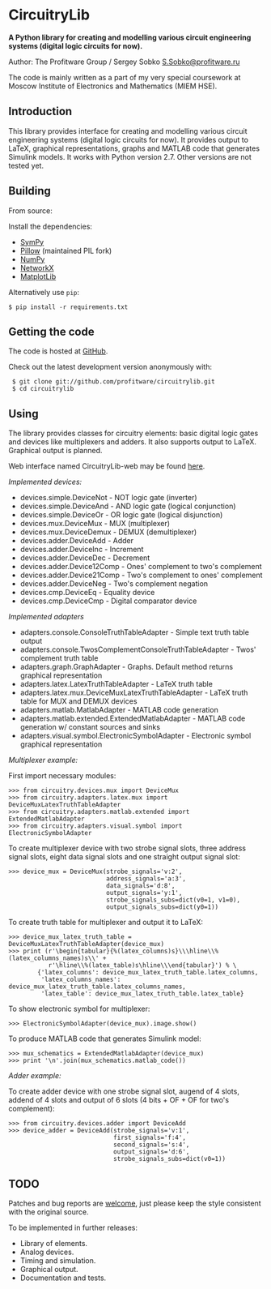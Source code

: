 # CircuitryLib

**A Python library for creating and modelling various сircuit engineering systems (digital logic circuits for now).**

Author: The Profitware Group / Sergey Sobko <S.Sobko@profitware.ru>

The code is mainly written as a part of my very special coursework at Moscow Institute of Electronics and Mathematics (MIEM HSE).

## Introduction

This library provides interface for creating and modelling various сircuit engineering systems (digital logic circuits for now).
It provides output to LaTeX, graphical representations, graphs and MATLAB code that generates Simulink models.
It works with Python version 2.7. Other versions are not tested yet.

## Building

From source:

Install the dependencies:

- [SymPy](http://sympy.org/)
- [Pillow](http://python-imaging.github.io/) (maintained PIL fork)
- [NumPy](http://www.numpy.org/)
- [NetworkX](http://networkx.github.io/)
- [MatplotLib](http://matplotlib.org/)

Alternatively use `pip`:

    $ pip install -r requirements.txt

## Getting the code

The code is hosted at [GitHub](https://github.com/profitware/circuitrylib).

Check out the latest development version anonymously with:

```
 $ git clone git://github.com/profitware/circuitrylib.git
 $ cd circuitrylib
```

## Using

The library provides classes for circuitry elements: basic digital logic gates and devices like multiplexers and adders.
It also supports output to LaTeX. Graphical output is planned.

Web interface named CircuitryLib-web may be found [here](https://github.com/profitware/circuitrylib-web).

*Implemented devices:*

* devices.simple.DeviceNot - NOT logic gate (inverter)
* devices.simple.DeviceAnd - AND logic gate (logical conjunction)
* devices.simple.DeviceOr - OR logic gate (logical disjunction)
* devices.mux.DeviceMux - MUX (multiplexer)
* devices.mux.DeviceDemux - DEMUX (demultiplexer)
* devices.adder.DeviceAdd - Adder
* devices.adder.DeviceInc - Increment
* devices.adder.DeviceDec - Decrement
* devices.adder.Device12Comp - Ones' complement to two's complement
* devices.adder.Device21Comp - Two's complement to ones' complement
* devices.adder.DeviceNeg - Two's complement negation
* devices.cmp.DeviceEq - Equality device
* devices.cmp.DeviceCmp - Digital comparator device
 
*Implemented adapters*

* adapters.console.ConsoleTruthTableAdapter - Simple text truth table output
* adapters.console.TwosComplementConsoleTruthTableAdapter - Twos' complement truth table
* adapters.graph.GraphAdapter - Graphs. Default method returns graphical representation
* adapters.latex.LatexTruthTableAdapter - LaTeX truth table
* adapters.latex.mux.DeviceMuxLatexTruthTableAdapter - LaTeX truth table for MUX and DEMUX devices
* adapters.matlab.MatlabAdapter - MATLAB code generation
* adapters.matlab.extended.ExtendedMatlabAdapter - MATLAB code generation w/ constant sources and sinks
* adapters.visual.symbol.ElectronicSymbolAdapter - Electronic symbol graphical representation

*Multiplexer example:*

First import necessary modules:
```
>>> from circuitry.devices.mux import DeviceMux
>>> from circuitry.adapters.latex.mux import DeviceMuxLatexTruthTableAdapter
>>> from circuitry.adapters.matlab.extended import ExtendedMatlabAdapter
>>> from circuitry.adapters.visual.symbol import ElectronicSymbolAdapter
```

To create multiplexer device with two strobe signal slots, three address signal slots, eight data signal slots and one straight output signal slot:
```
>>> device_mux = DeviceMux(strobe_signals='v:2',
                           address_signals='a:3',
                           data_signals='d:8',
                           output_signals='y:1',
                           strobe_signals_subs=dict(v0=1, v1=0),
                           output_signals_subs=dict(y0=1))
```

To create truth table for multiplexer and output it to LaTeX:
```
>>> device_mux_latex_truth_table = DeviceMuxLatexTruthTableAdapter(device_mux)
>>> print (r'\begin{tabular}{%(latex_columns)s}\\\hline\\%(latex_columns_names)s\\' +
           r'\hline\\%(latex_table)s\hline\\\end{tabular}') % \
        {'latex_columns': device_mux_latex_truth_table.latex_columns,
         'latex_columns_names': device_mux_latex_truth_table.latex_columns_names,
         'latex_table': device_mux_latex_truth_table.latex_table}
```

To show electronic symbol for multiplexer:
```
>>> ElectronicSymbolAdapter(device_mux).image.show()
```

To produce MATLAB code that generates Simulink model:
```
>>> mux_schematics = ExtendedMatlabAdapter(device_mux)
>>> print '\n'.join(mux_schematics.matlab_code())
```

*Adder example:*

To create adder device with one strobe signal slot, augend of 4 slots, addend of 4 slots and output of 6 slots (4 bits + OF + OF for two's complement):
```
>>> from circuitry.devices.adder import DeviceAdd
>>> device_adder = DeviceAdd(strobe_signals='v:1',
                             first_signals='f:4',
                             second_signals='s:4',
                             output_signals='d:6',
                             strobe_signals_subs=dict(v0=1))
```

## TODO

Patches and bug reports are [welcome](https://github.com/profitware/circuitrylib/issues/new), just please keep the style consistent with the original source.

To be implemented in further releases:

* Library of elements.
* Analog devices.
* Timing and simulation.
* Graphical output.
* Documentation and tests.
